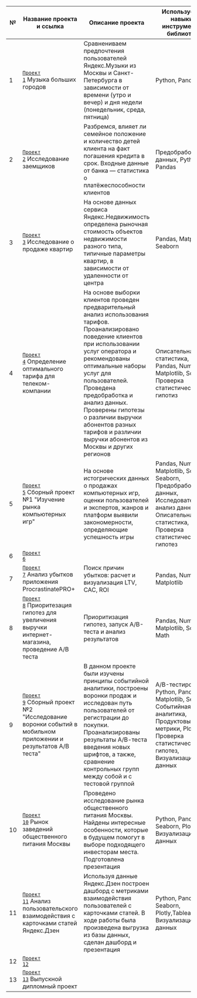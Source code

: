 | № | Название проекта и ссылка                    | Описание проекта                                          |Используемые навыки и инструменты / библиотеки   |            
|---------------|----------------------------------|-----------------------------------------------------------|------------------------------|
|1 |<code>[Проект 1](https://github.com/OlgaAndreevna/Yandex_Practicum_Projects_DA/tree/main/Sprint_01)</code> Музыка больших городов| Сравнениваем предпочтения пользователей Яндекс.Музыки из Москвы и Санкт-Петербурга в зависимости от времени (утро и вечер) и дня недели (понедельник, среда, пятница)| Python, Pandas|
|2 |<code>[Проект 2](https://github.com/OlgaAndreevna/Yandex_Practicum_Projects_DA/tree/main/Sprint_02)</code> Исследование заемщиков| Разбремся, влияет ли семейное положение и количество детей клиента на факт погашения кредита в срок. Входные данные от банка — статистика о платёжеспособности клиентов | Предобработка данных, Python, Pandas|
|3 |<code>[Проект 3](https://github.com/OlgaAndreevna/Yandex_Practicum_Projects_DA/tree/main/Sprint_03)</code> Исследование о продаже квартир| На основе данных сервиса Яндекс.Недвижимость определена рыночная стоимость объектов недвижимости разного типа, типичные параметры квартир, в зависимости от удаленности от центра | Pandas, Matplotlib, Seaborn|
|4 |<code>[Проект 4](https://github.com/OlgaAndreevna/Yandex_Practicum_Projects_DA/tree/main/Sprint_04)</code> Определение оптимального тарифа для телеком-компании| На основе выборки клиентов проведен предварительный анализ использования тарифов. Проанализировано поведение клиентов при использовании услуг оператора и рекомендованы оптимальные наборы услуг для пользователей. Проведена предобработка и анализ данных. Проверены гипотезы о различии выручки абонентов разных тарифов и различии выручки абонентов из Москвы и других регионов| Описательная статистика, Python, Pandas, Numpy, Matplotlib, Scipy, Проверка статистических гипотиз|
|5 |<code>[Проект 5](https://github.com/OlgaAndreevna/Yandex_Practicum_Projects_DA/tree/main/Sprint_05)</code> Сборный проект №1 "Изучение рынка компьютерных игр"| На основе истогрических данных о продажах компьютерных игр, оценки пользователей и экспертов, жанров и платформ выявили закономерности, определяющие успешность игры | Pandas, Numpy, Matplotlib, Scipy, Seaborn, Предобработка данных, Исследовательский анализ данных, Описательная статистика, Проверка статистических гипотез|
|6 |<code>[Проект 6](https://github.com/OlgaAndreevna/Yandex_Practicum_Projects_DA/tree/main/Sprint_06)</code> 
|7 |<code>[Проект 7](https://github.com/OlgaAndreevna/Yandex_Practicum_Projects_DA/tree/main/Sprint_07)</code> Анализ убытков приложения ProcrastinatePRO+| Поиск причин убытков: расчет и визуализация LTV, CAC, ROI| Pandas, Numpy, Matplotlib|
|8 |<code>[Проект 8](https://github.com/OlgaAndreevna/Yandex_Practicum_Projects_DA/tree/main/Sprint_08)</code> Приоритезация гипотез для увеличения выручки интернет-магазина, проведение А/В теста| Приоритизация гипотез, запуск A/B-теста и анализ результатов| Pandas, Numpy, Matplotlib, Scipy, Math |
|9 |<code>[Проект 9](https://github.com/OlgaAndreevna/Yandex_Practicum_Projects_DA/tree/main/Sprint_09)</code> Сборный проект №2 "Исследование воронки событий в мобильном приложении и результатов А/В теста"| В данном проекте были изучены принципы событийной аналитики, построены воронки продаж и исследован путь пользователей от регистрации до покупки. Проанализированы результаты А/В-теста введения новых шрифтов, а также, сравнение контрольных групп между собой и с тестовой группой| A/B-тестирование, Python, Pandas, Matplotlib, Seaborn, Событийная аналитика, Продуктовые метрики, Plotly, Проверка статистических гипотез, Визуализация данных|
|10|<code>[Проект 10](https://github.com/OlgaAndreevna/Yandex_Practicum_Projects_DA/tree/main/Sprint_10)</code> Рынок заведений общественного питания Москвы|Проведено исследование рынка общественного питания Москвы. Найдены интересные особенности, которые в будущем помогут в выборе подходящего инвесторам места. Подготовлена презентация| Python, Pandas, Seaborn, Plotly, Визуализация данных|
|11|<code>[Проект 11](https://github.com/OlgaAndreevna/Yandex_Practicum_Projects_DA/tree/main/Sprint_11)</code> Анализ пользовательского взаимодействия с карточками статей Яндекс.Дзен| Используя данные Яндекс.Дзен построен дашборд с метриками взаимодействия пользователей с карточками статей. В ходе работы была произведена выгрузка из базы данных, сделан дашборд и презентация | Python, Pandas, Seaborn, Plotly,Tableau, Визуализация данных|
|12|<code>[Проект 12](https://github.com/OlgaAndreevna/Yandex_Practicum_Projects_DA/tree/main/Sprint_12)</code>
|13|<code>[Проект 13](https://github.com/OlgaAndreevna/Yandex_Practicum_Projects_DA/tree/main/Sprint_13)</code> Выпускной дипломный проект  
